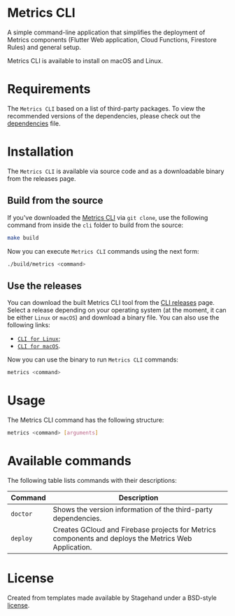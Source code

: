 # Metrics CLI

A simple command-line application that simplifies the deployment of Metrics components (Flutter Web application, Cloud Functions, Firestore Rules) and general setup.

<!-- add image -->

Metrics CLI is available to install on macOS and Linux.

# Requirements

The `Metrics CLI` based on a list of third-party packages. To view the recommended versions of the dependencies, please check out the [dependencies](https://github.com/platform-platform/dashboard/tree/update_metrics_cli_readme/metrics/cli/recommended_versions.yaml) file.

# Installation

The `Metrics CLI` is available via source code and as a downloadable binary from the releases page. 

## Build from the source

If you've downloaded the [Metrics CLI](https://github.com/platform-platform/dashboard/tree/master/metrics/cli) via `git clone`, use the following command from inside the `cli` folder to build from the source:

```bash
make build
```

Now you can execute `Metrics CLI` commands using the next form:

```bash
./build/metrics <command>
``` 

## Use the releases

You can download the built Metrics CLI tool from the [CLI releases](#) page. Select a release depending on your operating system (at the moment, it can be either `Linux` or `macOS`) and download a binary file. You can also use the following links: 
- [`CLI for Linux`](#);
- [`CLI for macOS`](#).

Now you can use the binary to run `Metrics CLI` commands:

```bash
metrics <command>
```

# Usage

The Metrics CLI command has the following structure:

```bash
metrics <command> [arguments]
```

# Available commands

The following table lists commands with their descriptions:

| Command | Description |
| --- | --- |
| `doctor`   | Shows the version information of the third-party dependencies. |
| `deploy`   | Creates GCloud and Firebase projects for Metrics components and deploys the Metrics Web Application. |

# License

Created from templates made available by Stagehand under a BSD-style
[license](https://github.com/dart-lang/stagehand/blob/master/LICENSE).

